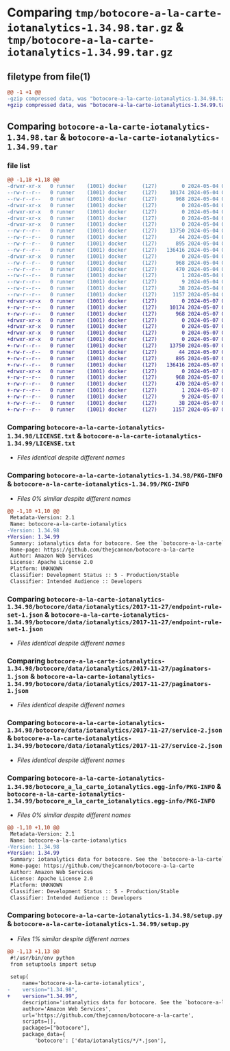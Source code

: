 # Comparing `tmp/botocore-a-la-carte-iotanalytics-1.34.98.tar.gz` & `tmp/botocore-a-la-carte-iotanalytics-1.34.99.tar.gz`

## filetype from file(1)

```diff
@@ -1 +1 @@
-gzip compressed data, was "botocore-a-la-carte-iotanalytics-1.34.98.tar", last modified: Sat May  4 01:01:25 2024, max compression
+gzip compressed data, was "botocore-a-la-carte-iotanalytics-1.34.99.tar", last modified: Tue May  7 01:02:27 2024, max compression
```

## Comparing `botocore-a-la-carte-iotanalytics-1.34.98.tar` & `botocore-a-la-carte-iotanalytics-1.34.99.tar`

### file list

```diff
@@ -1,18 +1,18 @@
-drwxr-xr-x   0 runner    (1001) docker     (127)        0 2024-05-04 01:01:25.134125 botocore-a-la-carte-iotanalytics-1.34.98/
--rw-r--r--   0 runner    (1001) docker     (127)    10174 2024-05-04 01:01:24.000000 botocore-a-la-carte-iotanalytics-1.34.98/LICENSE.txt
--rw-r--r--   0 runner    (1001) docker     (127)      968 2024-05-04 01:01:25.134125 botocore-a-la-carte-iotanalytics-1.34.98/PKG-INFO
-drwxr-xr-x   0 runner    (1001) docker     (127)        0 2024-05-04 01:01:25.130125 botocore-a-la-carte-iotanalytics-1.34.98/botocore/
-drwxr-xr-x   0 runner    (1001) docker     (127)        0 2024-05-04 01:01:25.130125 botocore-a-la-carte-iotanalytics-1.34.98/botocore/data/
-drwxr-xr-x   0 runner    (1001) docker     (127)        0 2024-05-04 01:01:25.130125 botocore-a-la-carte-iotanalytics-1.34.98/botocore/data/iotanalytics/
-drwxr-xr-x   0 runner    (1001) docker     (127)        0 2024-05-04 01:01:25.130125 botocore-a-la-carte-iotanalytics-1.34.98/botocore/data/iotanalytics/2017-11-27/
--rw-r--r--   0 runner    (1001) docker     (127)    13750 2024-05-04 01:01:11.000000 botocore-a-la-carte-iotanalytics-1.34.98/botocore/data/iotanalytics/2017-11-27/endpoint-rule-set-1.json
--rw-r--r--   0 runner    (1001) docker     (127)       44 2024-05-04 01:01:11.000000 botocore-a-la-carte-iotanalytics-1.34.98/botocore/data/iotanalytics/2017-11-27/examples-1.json
--rw-r--r--   0 runner    (1001) docker     (127)      895 2024-05-04 01:01:11.000000 botocore-a-la-carte-iotanalytics-1.34.98/botocore/data/iotanalytics/2017-11-27/paginators-1.json
--rw-r--r--   0 runner    (1001) docker     (127)   136416 2024-05-04 01:01:11.000000 botocore-a-la-carte-iotanalytics-1.34.98/botocore/data/iotanalytics/2017-11-27/service-2.json
-drwxr-xr-x   0 runner    (1001) docker     (127)        0 2024-05-04 01:01:25.134125 botocore-a-la-carte-iotanalytics-1.34.98/botocore_a_la_carte_iotanalytics.egg-info/
--rw-r--r--   0 runner    (1001) docker     (127)      968 2024-05-04 01:01:25.000000 botocore-a-la-carte-iotanalytics-1.34.98/botocore_a_la_carte_iotanalytics.egg-info/PKG-INFO
--rw-r--r--   0 runner    (1001) docker     (127)      470 2024-05-04 01:01:25.000000 botocore-a-la-carte-iotanalytics-1.34.98/botocore_a_la_carte_iotanalytics.egg-info/SOURCES.txt
--rw-r--r--   0 runner    (1001) docker     (127)        1 2024-05-04 01:01:25.000000 botocore-a-la-carte-iotanalytics-1.34.98/botocore_a_la_carte_iotanalytics.egg-info/dependency_links.txt
--rw-r--r--   0 runner    (1001) docker     (127)        9 2024-05-04 01:01:25.000000 botocore-a-la-carte-iotanalytics-1.34.98/botocore_a_la_carte_iotanalytics.egg-info/top_level.txt
--rw-r--r--   0 runner    (1001) docker     (127)       38 2024-05-04 01:01:25.134125 botocore-a-la-carte-iotanalytics-1.34.98/setup.cfg
--rw-r--r--   0 runner    (1001) docker     (127)     1157 2024-05-04 01:01:24.000000 botocore-a-la-carte-iotanalytics-1.34.98/setup.py
+drwxr-xr-x   0 runner    (1001) docker     (127)        0 2024-05-07 01:02:27.100098 botocore-a-la-carte-iotanalytics-1.34.99/
+-rw-r--r--   0 runner    (1001) docker     (127)    10174 2024-05-07 01:02:26.000000 botocore-a-la-carte-iotanalytics-1.34.99/LICENSE.txt
+-rw-r--r--   0 runner    (1001) docker     (127)      968 2024-05-07 01:02:27.100098 botocore-a-la-carte-iotanalytics-1.34.99/PKG-INFO
+drwxr-xr-x   0 runner    (1001) docker     (127)        0 2024-05-07 01:02:27.096098 botocore-a-la-carte-iotanalytics-1.34.99/botocore/
+drwxr-xr-x   0 runner    (1001) docker     (127)        0 2024-05-07 01:02:27.096098 botocore-a-la-carte-iotanalytics-1.34.99/botocore/data/
+drwxr-xr-x   0 runner    (1001) docker     (127)        0 2024-05-07 01:02:27.100098 botocore-a-la-carte-iotanalytics-1.34.99/botocore/data/iotanalytics/
+drwxr-xr-x   0 runner    (1001) docker     (127)        0 2024-05-07 01:02:27.100098 botocore-a-la-carte-iotanalytics-1.34.99/botocore/data/iotanalytics/2017-11-27/
+-rw-r--r--   0 runner    (1001) docker     (127)    13750 2024-05-07 01:02:10.000000 botocore-a-la-carte-iotanalytics-1.34.99/botocore/data/iotanalytics/2017-11-27/endpoint-rule-set-1.json
+-rw-r--r--   0 runner    (1001) docker     (127)       44 2024-05-07 01:02:10.000000 botocore-a-la-carte-iotanalytics-1.34.99/botocore/data/iotanalytics/2017-11-27/examples-1.json
+-rw-r--r--   0 runner    (1001) docker     (127)      895 2024-05-07 01:02:10.000000 botocore-a-la-carte-iotanalytics-1.34.99/botocore/data/iotanalytics/2017-11-27/paginators-1.json
+-rw-r--r--   0 runner    (1001) docker     (127)   136416 2024-05-07 01:02:10.000000 botocore-a-la-carte-iotanalytics-1.34.99/botocore/data/iotanalytics/2017-11-27/service-2.json
+drwxr-xr-x   0 runner    (1001) docker     (127)        0 2024-05-07 01:02:27.100098 botocore-a-la-carte-iotanalytics-1.34.99/botocore_a_la_carte_iotanalytics.egg-info/
+-rw-r--r--   0 runner    (1001) docker     (127)      968 2024-05-07 01:02:27.000000 botocore-a-la-carte-iotanalytics-1.34.99/botocore_a_la_carte_iotanalytics.egg-info/PKG-INFO
+-rw-r--r--   0 runner    (1001) docker     (127)      470 2024-05-07 01:02:27.000000 botocore-a-la-carte-iotanalytics-1.34.99/botocore_a_la_carte_iotanalytics.egg-info/SOURCES.txt
+-rw-r--r--   0 runner    (1001) docker     (127)        1 2024-05-07 01:02:27.000000 botocore-a-la-carte-iotanalytics-1.34.99/botocore_a_la_carte_iotanalytics.egg-info/dependency_links.txt
+-rw-r--r--   0 runner    (1001) docker     (127)        9 2024-05-07 01:02:27.000000 botocore-a-la-carte-iotanalytics-1.34.99/botocore_a_la_carte_iotanalytics.egg-info/top_level.txt
+-rw-r--r--   0 runner    (1001) docker     (127)       38 2024-05-07 01:02:27.100098 botocore-a-la-carte-iotanalytics-1.34.99/setup.cfg
+-rw-r--r--   0 runner    (1001) docker     (127)     1157 2024-05-07 01:02:26.000000 botocore-a-la-carte-iotanalytics-1.34.99/setup.py
```

### Comparing `botocore-a-la-carte-iotanalytics-1.34.98/LICENSE.txt` & `botocore-a-la-carte-iotanalytics-1.34.99/LICENSE.txt`

 * *Files identical despite different names*

### Comparing `botocore-a-la-carte-iotanalytics-1.34.98/PKG-INFO` & `botocore-a-la-carte-iotanalytics-1.34.99/PKG-INFO`

 * *Files 0% similar despite different names*

```diff
@@ -1,10 +1,10 @@
 Metadata-Version: 2.1
 Name: botocore-a-la-carte-iotanalytics
-Version: 1.34.98
+Version: 1.34.99
 Summary: iotanalytics data for botocore. See the `botocore-a-la-carte` package for more info.
 Home-page: https://github.com/thejcannon/botocore-a-la-carte
 Author: Amazon Web Services
 License: Apache License 2.0
 Platform: UNKNOWN
 Classifier: Development Status :: 5 - Production/Stable
 Classifier: Intended Audience :: Developers
```

### Comparing `botocore-a-la-carte-iotanalytics-1.34.98/botocore/data/iotanalytics/2017-11-27/endpoint-rule-set-1.json` & `botocore-a-la-carte-iotanalytics-1.34.99/botocore/data/iotanalytics/2017-11-27/endpoint-rule-set-1.json`

 * *Files identical despite different names*

### Comparing `botocore-a-la-carte-iotanalytics-1.34.98/botocore/data/iotanalytics/2017-11-27/paginators-1.json` & `botocore-a-la-carte-iotanalytics-1.34.99/botocore/data/iotanalytics/2017-11-27/paginators-1.json`

 * *Files identical despite different names*

### Comparing `botocore-a-la-carte-iotanalytics-1.34.98/botocore/data/iotanalytics/2017-11-27/service-2.json` & `botocore-a-la-carte-iotanalytics-1.34.99/botocore/data/iotanalytics/2017-11-27/service-2.json`

 * *Files identical despite different names*

### Comparing `botocore-a-la-carte-iotanalytics-1.34.98/botocore_a_la_carte_iotanalytics.egg-info/PKG-INFO` & `botocore-a-la-carte-iotanalytics-1.34.99/botocore_a_la_carte_iotanalytics.egg-info/PKG-INFO`

 * *Files 0% similar despite different names*

```diff
@@ -1,10 +1,10 @@
 Metadata-Version: 2.1
 Name: botocore-a-la-carte-iotanalytics
-Version: 1.34.98
+Version: 1.34.99
 Summary: iotanalytics data for botocore. See the `botocore-a-la-carte` package for more info.
 Home-page: https://github.com/thejcannon/botocore-a-la-carte
 Author: Amazon Web Services
 License: Apache License 2.0
 Platform: UNKNOWN
 Classifier: Development Status :: 5 - Production/Stable
 Classifier: Intended Audience :: Developers
```

### Comparing `botocore-a-la-carte-iotanalytics-1.34.98/setup.py` & `botocore-a-la-carte-iotanalytics-1.34.99/setup.py`

 * *Files 1% similar despite different names*

```diff
@@ -1,13 +1,13 @@
 #!/usr/bin/env python
 from setuptools import setup
 
 setup(
     name='botocore-a-la-carte-iotanalytics',
-    version="1.34.98",
+    version="1.34.99",
     description='iotanalytics data for botocore. See the `botocore-a-la-carte` package for more info.',
     author='Amazon Web Services',
     url='https://github.com/thejcannon/botocore-a-la-carte',
     scripts=[],
     packages=["botocore"],
     package_data={
         'botocore': ['data/iotanalytics/*/*.json'],
```

